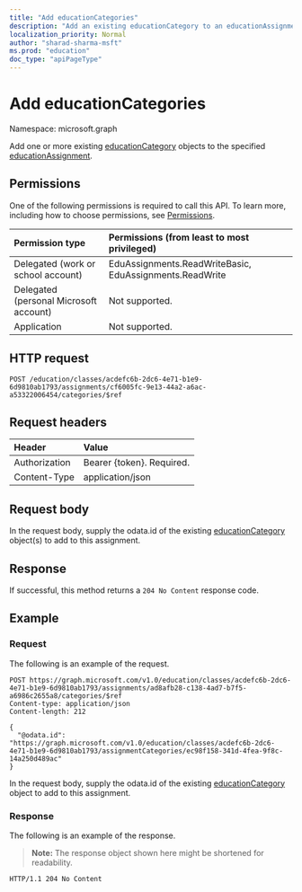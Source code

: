 ```yaml
---
title: "Add educationCategories"
description: "Add an existing educationCategory to an educationAssignment"
localization_priority: Normal
author: "sharad-sharma-msft"
ms.prod: "education"
doc_type: "apiPageType"
---
```


# Add educationCategories

Namespace: microsoft.graph

Add one or more existing [educationCategory](../resources/educationcategory.md) objects to the specified  [educationAssignment](../resources/educationassignment.md).

## Permissions
One of the following permissions is required to call this API. To learn more, including how to choose permissions, see [Permissions](/graph/permissions-reference).

|Permission type      | Permissions (from least to most privileged)              |
|:--------------------|:---------------------------------------------------------|
|Delegated (work or school account) |  EduAssignments.ReadWriteBasic, EduAssignments.ReadWrite  |
|Delegated (personal Microsoft account) |  Not supported.  |
|Application | Not supported.  | 

## HTTP request
<!-- { "blockType": "ignored" } -->
```http
POST /education/classes/acdefc6b-2dc6-4e71-b1e9-6d9810ab1793/assignments/cf6005fc-9e13-44a2-a6ac-a53322006454/categories/$ref
```
## Request headers
| Header       | Value |
|:---------------|:--------|
| Authorization  | Bearer {token}. Required.  |
| Content-Type  | application/json  |

## Request body
In the request body, supply the odata.id of the existing [educationCategory](../resources/educationcategory.md) object(s) to add to this assignment.


## Response
If successful, this method returns a `204 No Content` response code.

## Example
### Request
The following is an example of the request.

<!-- {
  "blockType": "request",
  "name": "add_educationcategory_to_educationassignment"
}-->

```http
POST https://graph.microsoft.com/v1.0/education/classes/acdefc6b-2dc6-4e71-b1e9-6d9810ab1793/assignments/ad8afb28-c138-4ad7-b7f5-a6986c2655a8/categories/$ref
Content-type: application/json
Content-length: 212

{
  "@odata.id": "https://graph.microsoft.com/v1.0/education/classes/acdefc6b-2dc6-4e71-b1e9-6d9810ab1793/assignmentCategories/ec98f158-341d-4fea-9f8c-14a250d489ac"
}

```
In the request body, supply the odata.id of the existing [educationCategory](../resources/educationcategory.md) object to add to this assignment.
### Response
The following is an example of the response. 

>**Note:** The response object shown here might be shortened for readability.


<!-- {
  "blockType": "response",
  "truncated": true,
  "@odata.type": "microsoft.graph.educationAssignmentResource"
} -->
```http
HTTP/1.1 204 No Content
```
<!-- uuid: 8fcb5dbc-d5aa-4681-8e31-b001d5168d79
2015-10-25 14:57:30 UTC -->
<!--
{
  "type": "#page.annotation",
  "description": "Add educationCategory to educationAssignment",
  "keywords": "",
  "section": "documentation",
  "tocPath": "",
  "suppressions": []
}
-->


